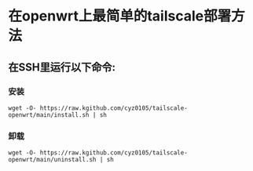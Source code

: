 # 在openwrt上最简单的tailscale部署方法
## 在SSH里运行以下命令:
### 安装
```wget -O- https://raw.kgithub.com/cyz0105/tailscale-openwrt/main/install.sh | sh```

### 卸载
```wget -O- https://raw.kgithub.com/cyz0105/tailscale-openwrt/main/uninstall.sh | sh```
